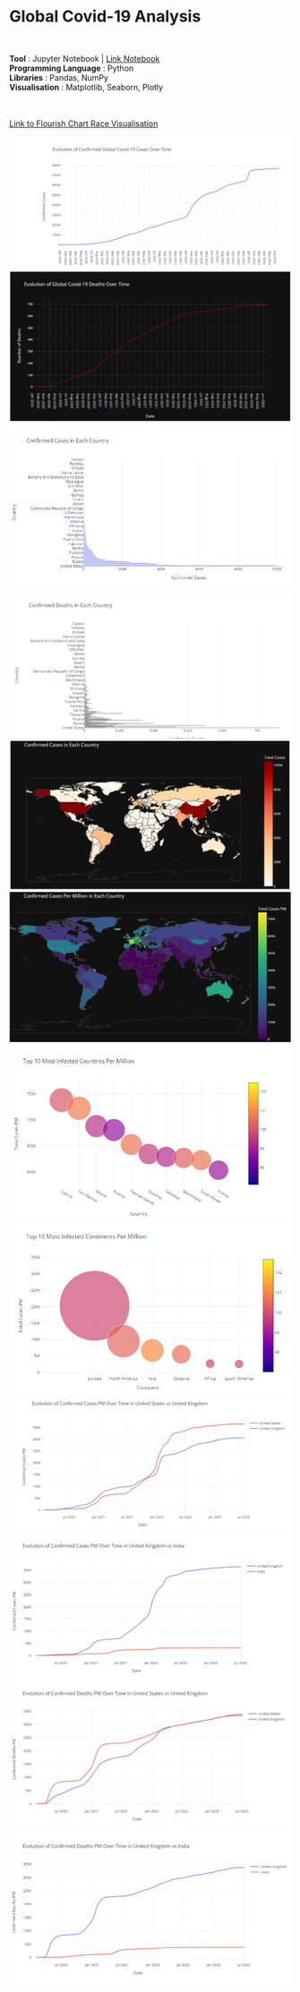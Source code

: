 # Global Covid-19 Analysis
<br>

**Tool** : Jupyter Notebook | [Link Notebook](https://github.com/AmmanSajid1/Global-Covid-19-Analysis/blob/main/Covid-19%20Data%20Analysis.ipynbhttps://htmlpreview.github.io/?https://github.com/AmmanSajid1/Global-Covid-19-Analysis/blob/main/Covid-19%20Data%20Analysis%20(1).html)<br>
**Programming Language** : Python <br>
**Libraries** : Pandas, NumPy <br>
**Visualisation** : Matplotlib, Seaborn, Plotly <br>
<br>
<br>

[Link to Flourish Chart Race Visualisation](https://public.flourish.studio/visualisation/14286181/)


![Plotly Plot 1](https://github.com/AmmanSajid1/Global-Covid-19-Analysis/blob/main/plotly%20graphs/1.PNG?raw=true)
![Plotly Plot 2](https://github.com/AmmanSajid1/Global-Covid-19-Analysis/blob/main/plotly%20graphs/2.PNG?raw=true)
![Plotly Plot 3](https://github.com/AmmanSajid1/Global-Covid-19-Analysis/blob/main/plotly%20graphs/3.PNG?raw=true)
![Plotly Plot 4](https://github.com/AmmanSajid1/Global-Covid-19-Analysis/blob/main/plotly%20graphs/4.PNG?raw=true)
![Plotly Plot 5](https://github.com/AmmanSajid1/Global-Covid-19-Analysis/blob/main/plotly%20graphs/5.PNG?raw=true)
![Plotly Plot 6](https://github.com/AmmanSajid1/Global-Covid-19-Analysis/blob/main/plotly%20graphs/6.PNG?raw=true)
![Plotly Plot 7](https://github.com/AmmanSajid1/Global-Covid-19-Analysis/blob/main/plotly%20graphs/7.PNG?raw=true)
![Plotly Plot 8](https://github.com/AmmanSajid1/Global-Covid-19-Analysis/blob/main/plotly%20graphs/8.PNG?raw=true)
![Plotly Plot 9](https://github.com/AmmanSajid1/Global-Covid-19-Analysis/blob/main/plotly%20graphs/9.PNG?raw=true)
![Plotly Plot 10](https://github.com/AmmanSajid1/Global-Covid-19-Analysis/blob/main/plotly%20graphs/10.PNG?raw=true)
![Plotly Plot 11](https://github.com/AmmanSajid1/Global-Covid-19-Analysis/blob/main/plotly%20graphs/11.PNG?raw=true)
![Plotly Plot 12](https://github.com/AmmanSajid1/Global-Covid-19-Analysis/blob/main/plotly%20graphs/12.PNG?raw=true)

